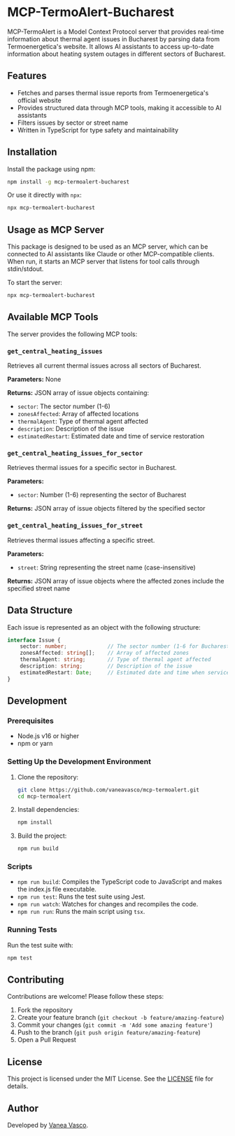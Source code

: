 # MCP-TermoAlert-Bucharest

MCP-TermoAlert is a Model Context Protocol server that provides real-time information about thermal agent issues in Bucharest by parsing data from Termoenergetica's website. It allows AI assistants to access up-to-date information about heating system outages in different sectors of Bucharest.

## Features

- Fetches and parses thermal issue reports from Termoenergetica's official website
- Provides structured data through MCP tools, making it accessible to AI assistants
- Filters issues by sector or street name
- Written in TypeScript for type safety and maintainability

## Installation

Install the package using npm:

```bash
npm install -g mcp-termoalert-bucharest
```

Or use it directly with `npx`:

```bash
npx mcp-termoalert-bucharest
```

## Usage as MCP Server

This package is designed to be used as an MCP server, which can be connected to AI assistants like Claude or other MCP-compatible clients. When run, it starts an MCP server that listens for tool calls through stdin/stdout.

To start the server:

```bash
npx mcp-termoalert-bucharest
```

## Available MCP Tools

The server provides the following MCP tools:

### `get_central_heating_issues`

Retrieves all current thermal issues across all sectors of Bucharest.

**Parameters:** None

**Returns:** JSON array of issue objects containing:
- `sector`: The sector number (1-6)
- `zonesAffected`: Array of affected locations
- `thermalAgent`: Type of thermal agent affected
- `description`: Description of the issue
- `estimatedRestart`: Estimated date and time of service restoration

### `get_central_heating_issues_for_sector`

Retrieves thermal issues for a specific sector in Bucharest.

**Parameters:**
- `sector`: Number (1-6) representing the sector of Bucharest

**Returns:** JSON array of issue objects filtered by the specified sector

### `get_central_heating_issues_for_street`

Retrieves thermal issues affecting a specific street.

**Parameters:**
- `street`: String representing the street name (case-insensitive)

**Returns:** JSON array of issue objects where the affected zones include the specified street name

## Data Structure

Each issue is represented as an object with the following structure:

```typescript
interface Issue {
    sector: number;             // The sector number (1-6 for Bucharest)
    zonesAffected: string[];    // Array of affected zones
    thermalAgent: string;       // Type of thermal agent affected
    description: string;        // Description of the issue
    estimatedRestart: Date;     // Estimated date and time when service will be restored
}
```

## Development

### Prerequisites

- Node.js v16 or higher
- npm or yarn

### Setting Up the Development Environment

1. Clone the repository:
   ```bash
   git clone https://github.com/vaneavasco/mcp-termoalert.git
   cd mcp-termoalert
   ```

2. Install dependencies:
   ```bash
   npm install
   ```

3. Build the project:
   ```bash
   npm run build
   ```

### Scripts

- `npm run build`: Compiles the TypeScript code to JavaScript and makes the index.js file executable.
- `npm run test`: Runs the test suite using Jest.
- `npm run watch`: Watches for changes and recompiles the code.
- `npm run run`: Runs the main script using `tsx`.

### Running Tests

Run the test suite with:

```bash
npm test
```

## Contributing

Contributions are welcome! Please follow these steps:

1. Fork the repository
2. Create your feature branch (`git checkout -b feature/amazing-feature`)
3. Commit your changes (`git commit -m 'Add some amazing feature'`)
4. Push to the branch (`git push origin feature/amazing-feature`)
5. Open a Pull Request

## License

This project is licensed under the MIT License. See the [LICENSE](LICENSE) file for details.

## Author

Developed by [Vanea Vasco](https://github.com/vaneavasco).
